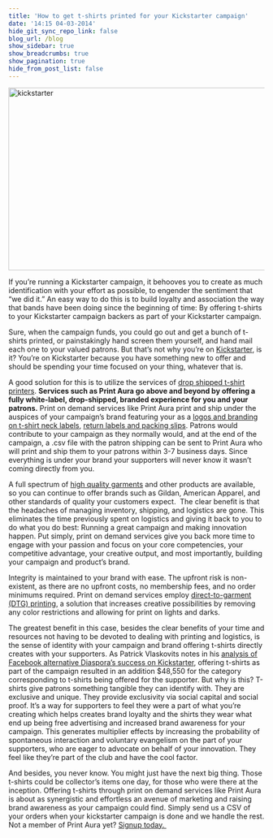 ```yaml
---
title: 'How to get t-shirts printed for your Kickstarter campaign'
date: '14:15 04-03-2014'
hide_git_sync_repo_link: false
blog_url: /blog
show_sidebar: true
show_breadcrumbs: true
show_pagination: true
hide_from_post_list: false
---
```


<p dir="ltr"><img class="alignnone size-full wp-image-142330" src="https://printaura.com/wp-content/uploads/2014/04/kickstarter.jpg" alt="kickstarter" width="550" height="360" /></p>
<p id="docs-internal-guid-97196d5f-27e2-262f-dae5-11a3893b6db0" dir="ltr">If you’re running a Kickstarter campaign, it behooves you to create as much identification with your effort as possible, to engender the sentiment that “we did it.” An easy way to do this is to build loyalty and association the way that bands have been doing since the beginning of time: By offering t-shirts to your Kickstarter campaign backers as part of your Kickstarter campaign.</p>
<p dir="ltr">Sure, when the campaign funds, you could go out and get a bunch of t-shirts printed, or painstakingly hand screen them yourself, and hand mail each one to your valued patrons. But that’s not why you’re on <a href="https://www.kickstarter.com/" target="_blank">Kickstarter</a>, is it? You’re on Kickstarter because you have something new to offer and should be spending your time focused on your thing, whatever that is.</p>
<p dir="ltr">A good solution for this is to utilize the services of <a href="https://printaura.com" target="_blank">drop shipped t-shirt printers</a>. <strong>Services such as Print Aura go above and beyond by offering a fully white-label, drop-shipped, branded experience for you and your patrons.</strong> Print on demand services like Print Aura print and ship under the auspices of your campaign’s brand featuring your as a <a href="https://printaura.com/your-brand/" target="_blank">logos and branding on t-shirt neck labels</a>, <a href="https://printaura.com/ordering-faq/">return labels and packing slips</a>. Patrons would contribute to your campaign as they normally would, and at the end of the campaign, a .csv file with the patron shipping can be sent to Print Aura who will print and ship them to your patrons within 3-7 business days. Since everything is under your brand your supporters will never know it wasn’t coming directly from you.</p>
<p dir="ltr">A full spectrum of <a href="https://printaura.com/t-shirt-options/" target="_blank">high quality garments</a> and other products are available, so you can continue to offer brands such as Gildan, American Apparel, and other standards of quality your customers expect.  The clear benefit is that the headaches of managing inventory, shipping, and logistics are gone. This eliminates the time previously spent on logistics and giving it back to you to do what you do best: Running a great campaign and making innovation happen. Put simply, print on demand services give you back more time to engage with your passion and focus on your core competencies, your competitive advantage, your creative output, and most importantly, building your campaign and product’s brand.</p>
<p dir="ltr">Integrity is maintained to your brand with ease. The upfront risk is non-existent, as there are no upfront costs, no membership fees, and no order minimums required. Print on demand services employ <a href="https://printaura.com/dtg-printing/" target="_blank">direct-to-garment (DTG) printing</a>, a solution that increases creative possibilities by removing any color restrictions and allowing for print on lights and darks.</p>
<p dir="ltr">The greatest benefit in this case, besides the clear benefits of your time and resources not having to be devoted to dealing with printing and logistics, is the sense of identity with your campaign and brand offering t-shirts directly creates with your supporters. As Patrick Vlaskovits notes in his <a href="http://vlaskovits.com/diasporas-success-on-kickstarter-due-to-t-shirts/" target="_blank">analysis of Facebook alternative Diaspora’s success on Kickstarter</a>, offering t-shirts as part of the campaign resulted in an addition $48,550 for the category corresponding to t-shirts being offered for the supporter. But why is this? T-shirts give patrons something tangible they can identify with. They are exclusive and unique. They provide exclusivity via social capital and social proof. It’s a way for supporters to feel they were a part of what you’re creating which helps creates brand loyalty and the shirts they wear what end up being free advertising and increased brand awareness for your campaign. This generates multiplier effects by increasing the probability of spontaneous interaction and voluntary evangelism on the part of your supporters, who are eager to advocate on behalf of your innovation. They feel like they’re part of the club and have the cool factor.</p>
<p dir="ltr">And besides, you never know. You might just have the next big thing. Those t-shirts could be collector’s items one day, for those who were there at the inception. Offering t-shirts through print on demand services like Print Aura is about as synergistic and effortless an avenue of marketing and raising brand awareness as your campaign could find. Simply send us a CSV of your orders when your kickstarter campaign is done and we handle the rest. Not a member of Print Aura yet? <a href="https://printaura.com/register" target="_blank">Signup today. </a></p>